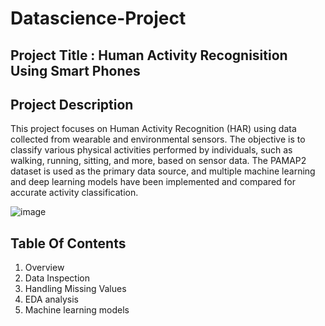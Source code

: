 # Datascience-Project
## Project Title : Human Activity Recognisition Using Smart Phones

## Project Description  
This project focuses on Human Activity Recognition (HAR) using data collected from wearable and environmental sensors. The objective is to classify various physical activities performed by individuals, such as walking, running, sitting, and more, based on sensor data. The PAMAP2 dataset is used as the primary data source, and multiple machine learning and deep learning models have been implemented and compared for accurate activity classification.

![image](https://github.com/user-attachments/assets/7ec1cb98-f0f8-4667-9fba-44d003e73af9)

## Table Of Contents
1. Overview
2. Data Inspection
3. Handling Missing Values
4. EDA analysis
5. Machine learning models
